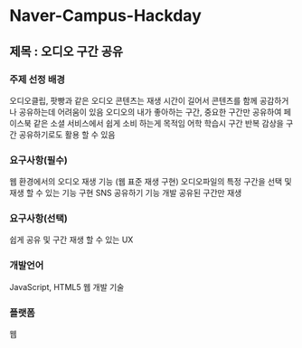 # Naver-Campus-Hackday

## 제목 : 오디오 구간 공유

### 주제 선정 배경

오디오클립, 팟빵과 같은 오디오 콘텐츠는 재생 시간이 길어서 콘텐츠를 함께 공감하거나 공유하는데 어려움이 있음
오디오의 내가 좋아하는 구간, 중요한 구간만 공유하여 페이스북 같은 소셜 서비스에서 쉽게 소비 하는게 목적임
어학 학습시 구간 반복 감상을 구간 공유하기로도 활용 할 수 있음

### 요구사항(필수)

웹 환경에서의 오디오 재생 기능 (웹 표준 재생 구현)
오디오파일의 특정 구간을 선택 및 재생 할 수 있는 기능 구현
SNS 공유하기 기능 개발
공유된 구간만 재생

### 요구사항(선택)

쉽게 공유 및 구간 재생 할 수 있는 UX

### 개발언어

JavaScript, HTML5
웹 개발 기술

### 플랫폼

웹


